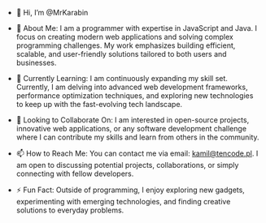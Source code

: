 - 👋 Hi, I’m @MrKarabin

- 👀 About Me:
I am a programmer with expertise in JavaScript and Java. I focus on creating modern web applications and solving complex programming challenges. My work emphasizes building efficient, scalable, and user-friendly solutions tailored to both users and businesses.

- 🌱 Currently Learning:
I am continuously expanding my skill set. Currently, I am delving into advanced web development frameworks, performance optimization techniques, and exploring new technologies to keep up with the fast-evolving tech landscape.

- 💞️ Looking to Collaborate On:
I am interested in open-source projects, innovative web applications, or any software development challenge where I can contribute my skills and learn from others in the community.

- 📫 How to Reach Me:
You can contact me via email: kamil@tencode.pl. I am open to discussing potential projects, collaborations, or simply connecting with fellow developers.

- ⚡ Fun Fact:
Outside of programming, I enjoy exploring new gadgets, experimenting with emerging technologies, and finding creative solutions to everyday problems.
